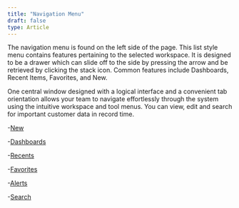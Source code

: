```yaml
---
title: "Navigation Menu"
draft: false
type: Article
---
```



The navigation menu is found on the left side of the page. This list style menu contains features pertaining to the selected workspace. It is designed to be a drawer which can slide off to the side by pressing the arrow and be retrieved by clicking the stack icon. Common features include Dashboards, Recent Items, Favorites, and New.

One central window designed with a logical interface and a convenient tab orientation allows your team to navigate effortlessly through the system using the intuitive workspace and tool menus. You can view, edit and search for important customer data in record time. 


-[New](/Modules/Getting-Started/Navigation/Navigation-Menu/New.md)

-[Dashboards](/Modules/Getting-Started/Navigation/Navigation-Menu/Dashboards.md)

-[Recents](/Modules/Getting-Started/Navigation/Navigation-Menu/Recents.md)

-[Favorites](/Modules/Getting-Started/Navigation/Navigation-Menu/Favorites.md)

-[Alerts](/Modules/Getting-Started/Navigation/Navigation-Menu/Alerts.md)

-[Search](/Modules/Getting-Started/Navigation/Navigation-Menu/Search.md)